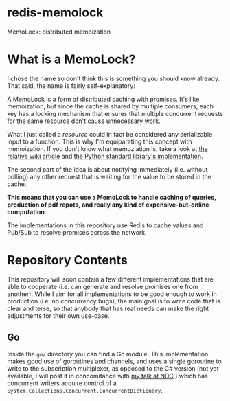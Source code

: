 # redis-memolock
MemoLock: distributed memoization

# What is a MemoLock?
I chose the name so don't think this is something you should know already.
That said, the name is fairly self-explanatory:

A MemoLock is a form of distributed caching with promises. It's like memoization, but 
since the cache is shared by multiple consumers, each key has a locking mechanism that
ensures that multiple concurrent requests for the same resource don't cause unnecessary
work.

What I just called a *resource* could in fact be considered any serializable input to a
function. This is why I'm equiparating this concept with memoization.
If you don't know what memoziation is, take a look at 
    [the relative wiki article](https://en.wikipedia.org/wiki/Memoization) 
and 
    [the Python standard library's implementation](https://docs.python.org/3/library/functools.html#functools.lru_cache).

The second part of the idea is about notifying immediately (i.e. without polling)
any other request that is waiting for the value to be stored in the cache.

**This means that you can use a MemoLock to handle caching of queries, production of pdf repots,
and really any kind of expensive-but-online computation.**

The implementations in this repository use Redis to cache values and Pub/Sub to resolve
promises across the network.

# Repository Contents
This repository will soon contain a few different implementations that are able to cooperate
(i.e. can generate and resolve promises one from another). While I aim for all implementations
to be good enough to work in production (i.e. no concurrency bugs), the main goal is to write
code that is clear and terse, so that anybody that has real needs can make the right adjustments
for their own use-case.

## Go
Inside the `go/` directory you can find a Go module. This implementation makes good use of 
goroutines and channels, and uses a single goroutine to write to the subscription multiplexer,
as opposed to the C# version (not yet available, I will post it in concomitance with 
    [my talk at NDC](https://ndcoslo.com/talk/solving-tricky-coordination-problems-in-stateless-net-services/)
) which has concurrent writers acquire control of a `System.Collections.Concurrent.ConcurrentDictionary`.